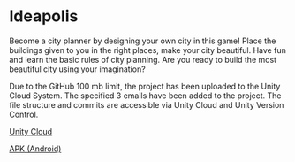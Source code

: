 # Ideapolis
Become a city planner by designing your own city in this game! Place the buildings given to you in the right places, make your city beautiful. Have fun and learn the basic rules of city planning. Are you ready to build the most beautiful city using your imagination?

Due to the GitHub 100 mb limit, the project has been uploaded to the Unity Cloud System. The specified 3 emails have been added to the project. The file structure and commits are accessible via Unity Cloud and Unity Version Control.

[Unity Cloud](https://cloud.unity.com/home/organizations/18968113338128/plastic-scm/organizations/ismailyucelolmez514/repositories/IdeaPolis)

[APK (Android)](https://drive.google.com/file/d/1X5gOxdORg_vNYrp9a7dyPBmyiVWlA69h/view?usp=sharing)
